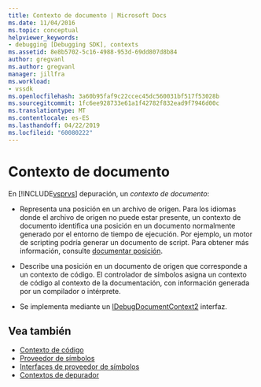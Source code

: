```yaml
---
title: Contexto de documento | Microsoft Docs
ms.date: 11/04/2016
ms.topic: conceptual
helpviewer_keywords:
- debugging [Debugging SDK], contexts
ms.assetid: 8e8b5702-5c16-4988-953d-69dd807d8b84
author: gregvanl
ms.author: gregvanl
manager: jillfra
ms.workload:
- vssdk
ms.openlocfilehash: 3a60b95faf9c22ccec45dc560031bf517f53028b
ms.sourcegitcommit: 1fc6ee928733e61a1f42782f832ead9f7946d00c
ms.translationtype: MT
ms.contentlocale: es-ES
ms.lasthandoff: 04/22/2019
ms.locfileid: "60080222"
---
```

# <a name="document-context"></a>Contexto de documento
En [!INCLUDE[vsprvs](../../code-quality/includes/vsprvs_md.md)] depuración, un *contexto de documento*:

- Representa una posición en un archivo de origen. Para los idiomas donde el archivo de origen no puede estar presente, un contexto de documento identifica una posición en un documento normalmente generado por el entorno de tiempo de ejecución. Por ejemplo, un motor de scripting podría generar un documento de script. Para obtener más información, consulte [documentar posición](../../extensibility/debugger/document-position.md).

- Describe una posición en un documento de origen que corresponde a un contexto de código. El controlador de símbolos asigna un contexto de código al contexto de la documentación, con información generada por un compilador o intérprete.

- Se implementa mediante un [IDebugDocumentContext2](../../extensibility/debugger/reference/idebugdocumentcontext2.md) interfaz.

## <a name="see-also"></a>Vea también
- [Contexto de código](../../extensibility/debugger/code-context.md)
- [Proveedor de símbolos](../../extensibility/debugger/symbol-provider.md)
- [Interfaces de proveedor de símbolos](../../extensibility/debugger/reference/symbol-provider-interfaces.md)
- [Contextos de depurador](../../extensibility/debugger/debugger-contexts.md)